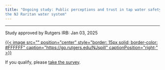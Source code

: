 ```yaml
---
title: "Ongoing study: Public perceptions and trust in tap water safety following a chemical spill in
the NJ Raritan water system"
---
```


------
Study approved by Rutgers IRB: Jan 03, 2025

[{{< image src="" position="center" style="border: 15px solid; border-color: #FFFFFF" caption="https://go.rutgers.edu/NJspill" captionPosition="right;" >}}](https://go.rutgers.edu/NJspill)

If you qualify, please [take the survey](https://go.rutgers.edu/NJspill).

